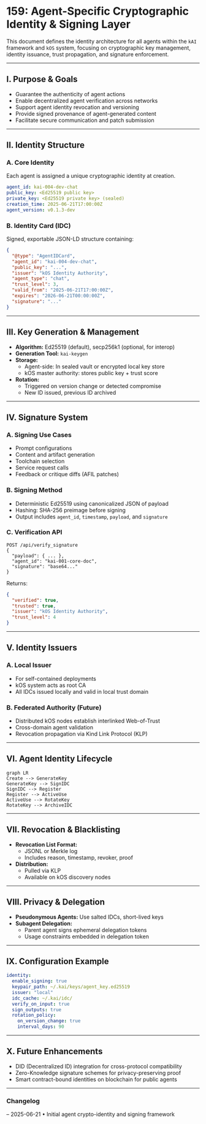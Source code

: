 # 159: Agent-Specific Cryptographic Identity & Signing Layer

This document defines the identity architecture for all agents within the `kAI` framework and `kOS` system, focusing on cryptographic key management, identity issuance, trust propagation, and signature enforcement.

---

## I. Purpose & Goals

- Guarantee the authenticity of agent actions
- Enable decentralized agent verification across networks
- Support agent identity revocation and versioning
- Provide signed provenance of agent-generated content
- Facilitate secure communication and patch submission

---

## II. Identity Structure

### A. Core Identity
Each agent is assigned a unique cryptographic identity at creation.

```yaml
agent_id: kai-004-dev-chat
public_key: <Ed25519 public key>
private_key: <Ed25519 private key> (sealed)
creation_time: 2025-06-21T17:00:00Z
agent_version: v0.1.3-dev
```

### B. Identity Card (IDC)
Signed, exportable JSON-LD structure containing:

```json
{
  "@type": "AgentIDCard",
  "agent_id": "kai-004-dev-chat",
  "public_key": "...",
  "issuer": "kOS Identity Authority",
  "agent_type": "chat",
  "trust_level": 3,
  "valid_from": "2025-06-21T17:00:00Z",
  "expires": "2026-06-21T00:00:00Z",
  "signature": "..."
}
```

---

## III. Key Generation & Management

- **Algorithm:** Ed25519 (default), secp256k1 (optional, for interop)
- **Generation Tool:** `kai-keygen`
- **Storage:**
  - Agent-side: In sealed vault or encrypted local key store
  - kOS master authority: stores public key + trust score
- **Rotation:**
  - Triggered on version change or detected compromise
  - New ID issued, previous ID archived

---

## IV. Signature System

### A. Signing Use Cases
- Prompt configurations
- Content and artifact generation
- Toolchain selection
- Service request calls
- Feedback or critique diffs (AFIL patches)

### B. Signing Method
- Deterministic Ed25519 using canonicalized JSON of payload
- Hashing: SHA-256 preimage before signing
- Output includes `agent_id`, `timestamp`, `payload`, and `signature`

### C. Verification API
```http
POST /api/verify_signature
{
  "payload": { ... },
  "agent_id": "kai-001-core-doc",
  "signature": "base64..."
}
```
Returns:
```json
{
  "verified": true,
  "trusted": true,
  "issuer": "kOS Identity Authority",
  "trust_level": 4
}
```

---

## V. Identity Issuers

### A. Local Issuer
- For self-contained deployments
- kOS system acts as root CA
- All IDCs issued locally and valid in local trust domain

### B. Federated Authority (Future)
- Distributed kOS nodes establish interlinked Web-of-Trust
- Cross-domain agent validation
- Revocation propagation via Kind Link Protocol (KLP)

---

## VI. Agent Identity Lifecycle

```mermaid
graph LR
Create --> GenerateKey
GenerateKey --> SignIDC
SignIDC --> Register
Register --> ActiveUse
ActiveUse --> RotateKey
RotateKey --> ArchiveIDC
```

---

## VII. Revocation & Blacklisting

- **Revocation List Format:**
  - JSONL or Merkle log
  - Includes reason, timestamp, revoker, proof
- **Distribution:**
  - Pulled via KLP
  - Available on kOS discovery nodes

---

## VIII. Privacy & Delegation

- **Pseudonymous Agents:** Use salted IDCs, short-lived keys
- **Subagent Delegation:**
  - Parent agent signs ephemeral delegation tokens
  - Usage constraints embedded in delegation token

---

## IX. Configuration Example

```yaml
identity:
  enable_signing: true
  keypair_path: ~/.kai/keys/agent_key.ed25519
  issuer: "local"
  idc_cache: ~/.kai/idc/
  verify_on_input: true
  sign_outputs: true
  rotation_policy:
    on_version_change: true
    interval_days: 90
```

---

## X. Future Enhancements

- DID (Decentralized ID) integration for cross-protocol compatibility
- Zero-Knowledge signature schemes for privacy-preserving proof
- Smart contract-bound identities on blockchain for public agents

---

### Changelog
– 2025-06-21 • Initial agent crypto-identity and signing framework

